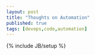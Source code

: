 ```yaml
---
layout: post
title: "Thoughts on Automation"
published: true
tags: [devops,code,automation]
---
```

{% include JB/setup %}


